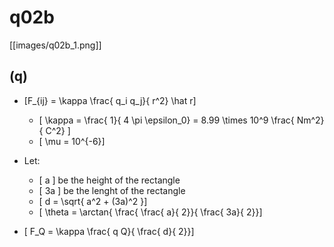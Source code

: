 # q02b

[[images/q02b_1.png]]


## (q)

* \[F_{ij} = \kappa \frac{ q_i q_j}{ r^2} \hat r\]
  * \[ \kappa = \frac{ 1}{ 4 \pi \epsilon_0} = 8.99 \times 10^9 \frac{ Nm^2}{ C^2} \]
  * \[ \mu = 10^{-6}\]

* Let:
  * \[ a \] be the height of the rectangle
  * \[ 3a \] be the lenght of the rectangle
  * \[ d = \sqrt{ a^2 + (3a)^2 }\]
  * \[ \theta = \arctan{ \frac{ \frac{ a}{ 2}}{ \frac{ 3a}{ 2}}\]
* \[ F_Q = \kappa \frac{ q Q}{ \frac{ d}{ 2}}\]